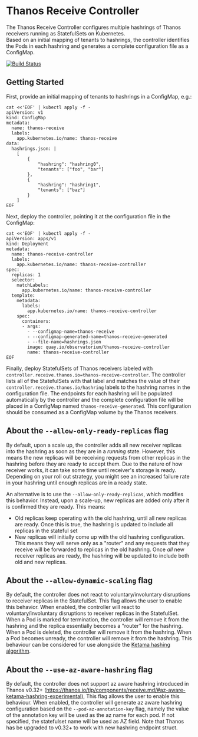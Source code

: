 # Thanos Receive Controller

The Thanos Receive Controller configures multiple hashrings of Thanos receivers running as StatefulSets on Kubernetes.  
Based on an initial mapping of tenants to hashrings, the controller identifies the Pods in each hashring and generates a complete configuration file as a ConfigMap.

[![Build Status](https://github.com/observatorium/thanos-receive-controller/actions/workflows/checks.yaml/badge.svg?branch=main)](https://github.com/observatorium/thanos-receive-controller/actions/workflows/checks.yaml)

## Getting Started

First, provide an initial mapping of tenants to hashrings in a ConfigMap, e.g.:

```shell
cat <<'EOF' | kubectl apply -f -
apiVersion: v1
kind: ConfigMap
metadata:
  name: thanos-receive
  labels:
    app.kubernetes.io/name: thanos-receive
data:
  hashrings.json: |
    [
        {
            "hashring": "hashring0",
            "tenants": ["foo", "bar"]
        },
        {
            "hashring": "hashring1",
            "tenants": ["baz"]
        }
    ]
EOF
```

Next, deploy the controller, pointing it at the configuration file in the ConfigMap:

```shell
cat <<'EOF' | kubectl apply -f -
apiVersion: apps/v1
kind: Deployment
metadata:
  name: thanos-receive-controller
  labels:
    app.kubernetes.io/name: thanos-receive-controller
spec:
  replicas: 1
  selector:
    matchLabels:
      app.kubernetes.io/name: thanos-receive-controller
  template:
    metadata:
      labels:
        app.kubernetes.io/name: thanos-receive-controller
    spec:
      containers:
      - args:
        - --configmap-name=thanos-receive
        - --configmap-generated-name=thanos-receive-generated
        - --file-name=hashrings.json
        image: quay.io/observatorium/thanos-receive-controller
        name: thanos-receive-controller
EOF
```

Finally, deploy StatefulSets of Thanos receivers labeled with `controller.receive.thanos.io=thanos-receive-controller`.
The controller lists all of the StatefulSets with that label and matches the value of their `controller.receive.thanos.io/hashring` labels to the hashring names in the configuration file.
The endpoints for each hashring will be populated automatically by the controller and the complete configuration file will be placed in a ConfigMap named `thanos-receive-generated`.
This configuration should be consumed as a ConfigMap volume by the Thanos receivers.

## About the `--allow-only-ready-replicas` flag
By default, upon a scale up, the controller adds all new receiver replicas into the hashring as soon as they are in a _running_ state.
However, this means the new replicas will be receiving requests from other replicas in the hashring before they are ready to accept them.
Due to the nature of how receiver works, it can take some time until receiver's storage is ready.
Depending on your roll out strategy, you might see an increased failure rate in your hashring until enough replicas are in a ready state.

An alternative is to use the `--allow-only-ready-replicas`, which modifies this behavior.
Instead, upon a scale-up, new replicas are added only after it is confirmed they are ready.
This means:
- Old replicas keep operating with the old hashring, until all new replicas are ready. Once this is true, the hashring is updated to include all replicas in the stateful set
- New replicas will initially come up with the old hashring configuration. This means they will serve only as a "router" and any requests that they receive will be forwarded to replicas in the old hashring. Once _all_ new receiver replicas are ready, the hashring will be updated to include both old and new replicas.

## About the `--allow-dynamic-scaling` flag
By default, the controller does not react to voluntary/involuntary disruptions to receiver replicas in the StatefulSet.
This flag allows the user to enable this behavior.
When enabled, the controller will react to voluntary/involuntary disruptions to receiver replicas in the StatefulSet.
When a Pod is marked for termination, the controller will remove it from the hashring and the replica essentially becomes a "router" for the hashring.
When a Pod is deleted, the controller will remove it from the hashring.
When a Pod becomes unready, the controller will remove it from the hashring.
This behaviour can be considered for use alongside the [Ketama hashing algorithm](https://thanos.io/tip/components/receive.md/#ketama-recommended).

## About the `--use-az-aware-hashring` flag
By default, the controller does not support az aware hashring introduced in Thanos v0.32+ (https://thanos.io/tip/components/receive.md/#az-aware-ketama-hashring-experimental),
This flag allows the user to enable this behaviour.
When enabled, the controller will generate az aware hashring configuration based on the `--pod-az-annotation-key` flag, namely the value of the annotation key will be used as the az name for each pod.
If not specified, the statefulset name will be used as AZ field.
Note that Thanos has be upgraded to v0.32+ to work with new hashring endpoint struct.
